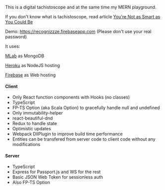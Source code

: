 This is a digital tachistoscope and at the same time my MERN playground.

If you don't know what is tachistoscope, read article [You're Not as Smart as You Could Be](http://www.panshin.com/critics/Renshaw/notassmart/notassmart1.html)

Demo: https://recognizzze.firebaseapp.com (Please don't use your real password)

It uses:

[MLab](https://mlab.com) as MongoDB

[Heroku](https://www.heroku.com/) as NodeJS hosting

[Firebase](https://firebase.google.com) as Web hosting

#### Client
* Only React function components with Hooks (no classes)
* TypeScript
* FP-TS Option (aka Scala Option) to gracefully handle null and undefined
* Only immutability-helper
* react-beautiful-dnd
* Redux to handle state
* Optimistic updates
* Webpack DllPlugin to improve build time performance
* Entities can be transfered from server code to client code without any modifications

#### Server
* TypeScript
* Express for Passport.js and WS for the rest
* Basic JSON Web Token for sessionless auth
* Also FP-TS Option